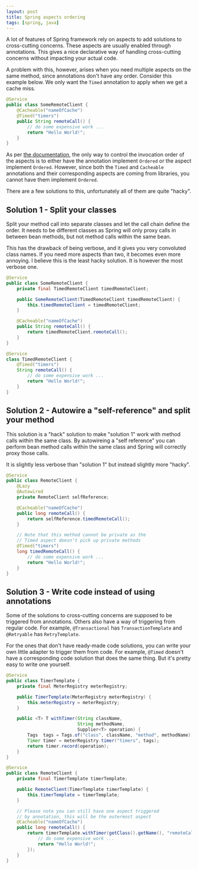 ```yaml
---
layout: post
title: Spring aspects ordering
tags: [spring, java]
---
```


A lot of features of Spring framework rely on aspects to add solutions to cross-cutting
concerns. These aspects are usually enabled through annotations. This gives a nice
declarative way of handling cross-cutting concerns without impacting your actual code.

A problem with this, however, arises when you need multiple aspects on the same method,
since annotations don't have any order. Consider this example below. We only want
the `Timed` annotation to apply when we get a cache miss. 

```java
@Service
public class SomeRemoteClient {
    @Cacheable("nameOfCache")
    @Timed("timers")
    public String remoteCall() {
        // do some expensive work ...
        return "Hello World!";
    }
}
```

As per [the documentation](https://docs.spring.io/spring-framework/docs/3.2.x/spring-framework-reference/html/aop.html#aop-ataspectj-advice-ordering),
the only way to control the invocation order of the aspects is to either have the annotation implement `Ordered` or the aspect implement `Ordered`.
However, since both the `Timed` and `Cacheable` annotations and their corresponding aspects are coming from libraries, you cannot have them implement `Ordered`.

There are a few solutions to this, unfortunately all of them are quite "hacky".

## Solution 1 - Split your classes

Split your method call into separate classes and let the call chain define
the order. It needs to be different classes as Spring will only proxy calls in between
bean methods, but not method calls within the same bean.

This has the drawback of being verbose, and it gives you very convoluted class
names. If you need more aspects than two, it becomes even more annoying. I believe
this is the least hacky solution. It is however the most verbose one.

```java
@Service
public class SomeRemoteClient {
    private final TimedRemoteClient timedRemoteClient;

    public SomeRemoteClient(TimedRemoteClient timedRemoteClient) {
        this.timedRemoteClient = timedRemoteClient;
    }

    @Cacheable("nameOfCache")
    public String remoteCall() {
        return timedRemoteClient.remoteCall();
    }
}

@Service
class TimedRemoteClient {
    @Timed("timers")
    String remoteCall() {
        // do some expensive work ...
        return "Hello World!";
    }
}
```

## Solution 2 - Autowire a "self-reference" and split your method

This solution is a "hack" solution to make "solution 1" work with method
calls within the same class. By autowireing a "self reference" you can perform
bean method calls within the same class and Spring will correctly proxy those
calls. 

It is slightly less verbose than "solution 1" but instead slightly more "hacky".

```java
@Service
public class RemoteClient {
    @Lazy
    @Autowired
    private RemoteClient selfReference;

    @Cacheable("nameOfCache")
    public long remoteCall() {
        return selfReference.timedRemoteCall();
    }

    // Note that this method cannot be private as the
    // Timed aspect doesn't pick up private methods
    @Timed("timers")
    long timedRemoteCall() {
        // do some expensive work ...
        return "Hello World!";
    }
}
```

## Solution 3 - Write code instead of using annotations

Some of the solutions to cross-cutting concerns are supposed to be
triggered from annotations. Others also have a way of triggering 
from regular code. For example, `@Transactional` has `TransactionTemplate`
and `@Retryable` has `RetryTemplate`.

For the ones that don't have ready-made code solutions, you can write your
own little adapter to trigger them from code. For example, `@Timed` doesn't
have a corresponding code solution that does the same thing. But it's pretty
easy to write one yourself.

```java
@Service
public class TimerTemplate {
    private final MeterRegistry meterRegistry;

    public TimerTemplate(MeterRegistry meterRegistry) {
        this.meterRegistry = meterRegistry;
    }

    public <T> T withTimer(String className, 
                           String methodName, 
                           Supplier<T> operation) {
        Tags  tags = Tags.of("class", className, "method", methodName);
        Timer timer = meterRegistry.timer("timers", tags);
        return timer.record(operation);
    }
}

@Service
public class RemoteClient {
    private final TimerTemplate timerTemplate;

    public RemoteClient(TimerTemplate timerTemplate) {
        this.timerTemplate = timerTemplate;
    }

    // Please note you can still have one aspect triggered
    // by annotation, this will be the outermost aspect
    @Cacheable("nameOfCache") 
    public long remoteCall() {
        return timerTemplate.withTimer(getClass().getName(), "remoteCall", () -> {
            // do some expensive work ...
            return "Hello World!";
        });
    }
}
```
